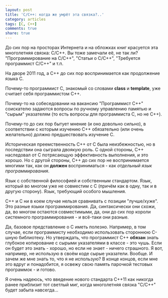```yaml
---
layout: post
title: 'C/C++: когда же умрёт эта связка?..'
category: articles
tags: [C, C++]
comments: true
share: true
---
```


До сих пор на просторах Интернета и на обложках книг красуется эта многолетняя связка: C/C++. Вы тоже замечали её, не так ли? "Программирование на C/C++", "Статьи о C/C++", "Требуется программист C/C++" и т.п.

На дворе 2011 год, а C++ до сих пор воспринимается как продолжение языка C.

Почему-то программист C, знакомый со словами **class** и **template**, уже считает себя программистом C++.

Почему-то на собеседовании на вакансию "Программист C++" соискателю задаются вопросы по ручному управлению памятью и "сырым" указателям (то есть вопросы для программиста C, но не C++).

Почему-то до сих пор бытует мнение (и оно довольно сильно), в соответствии с которым изучению C++ обязательно (или очень желательно) должно предшествовать изучение C.

Историческая преемственность C++ от C была неизбежностью, но в последствии она сыграла двоякую роль. С одной стороны, C++ наследовал от C потрясающую эффективность выполнения, и это хорошо. Но с другой стороны, C++ до сих пор не воспринимается многими так, как он **должен** восприниматься - как *отдельный язык программирования*.

Язык с собственной философией и собственным стандартом. Язык, который во многом уже не совместим с C (причём как в одну, так и в другую сторону). Язык, требующий особого мышления.

C++ и C ни в коем случае нельзя сравнивать с позиции "лучше/хуже". Это разные языки программирования. Да, синтаксически они схожи, да, во многом остаются совместимыми, да, они до сих пор короли системного программирования - и всё-таки они разные.

Да, базовое представление о C иметь полезно. Например, в том случае, если программисту необходимо использовать стороннюю C-шную библиотеку. Но утверждать, что программист C++ **обязан** знать глубокое копирование с сырыми указателями в классе - это чушь. Если он будет это знать - хорошо, но если не знает - ничего страшного. Я вот, например, не использую в своём коде сырые указатели. Вообще. И зачем же мне знать то, что я не использую? В конце концов, если мне это вдруг и понадобится, я освежу свою память парочкой тестовых программок - и готово.

Я очень надеюсь, что введение нового стандарта C++11 как никогда ранее приблизит тот светлый миг, когда многолетняя связка "C/C++" будет забыта навсегда...
